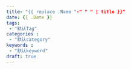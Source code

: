 ```yaml
---
title: "{{ replace .Name "-" " " | title }}"
date: {{ .Date }}
tags: 
 - "默认Tag"
categories :
 - "默认category"
keywords :
 - "默认keyword"
draft: true
---
```


